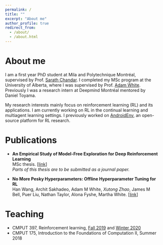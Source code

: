 ```yaml
---
permalink: /
title: ""
excerpt: "About me"
author_profile: true
redirect_from: 
  - /about/
  - /about.html
---
```


About me
======
I am a first year PhD student at Mila and Polytechnique Montréal, supervised by Prof. [Sarath Chandar](http://sarathchandar.in/). I completed my MSc program at the University of Alberta, where I was supervised by Prof. [Adam White](https://sites.ualberta.ca/~amw8/). Previously I was a research intern at Deepmind Montréal mentored by Daniel Toyama.

My research interests mainly focus on reinforcement learning (RL) and its applications. I am currently working on RL in the continual learning and multiagent learning settings. I previously worked on [AndroidEnv](https://deepmind.com/research/publications/2021/androidenv), an open-source platform for RL research.


Publications
======
- **An Empirical Study of Model-Free Exploration for Deep Reinforcement Learning**  
  MSc thesis. [[link](http://xutong.github.io/files/Zhao_Xutong_202109_MSc.pdf)]  
  *Parts of this thesis are to be submitted as a journal paper.*

- **No More Pesky Hyperparameters: Offline Hyperparameter Tuning for RL**  
  Han Wang, Archit Sakhadeo, Adam M White, *Xutong Zhao*, James M Bell, Puer Liu, Nathan Taylor, Alona Fyshe, Martha White. [[link](http://xutong.github.io/files/no_more_pesky_hyperparameters_.pdf)]


Teaching
======
- CMPUT 397, Reinforcement learning, [Fall 2019](https://marthawhite.github.io/rlcourse/) and [Winter 2020](https://armahmood.github.io/rlcourse/)
- CMPUT 175, Introduction to the Foundations of Computation II, Summer 2018